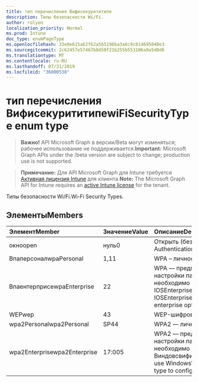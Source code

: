 ```yaml
---
title: тип перечисления Вифисекурититипе
description: Типы безопасности Wi/Fi.
author: rolyon
localization_priority: Normal
ms.prod: Intune
doc_type: enumPageType
ms.openlocfilehash: 33e0e615a62f62a565196ba3a6c9c814695040e3
ms.sourcegitcommit: 2c62457e57467b8d50f21b255b553106a9a5d8d6
ms.translationtype: MT
ms.contentlocale: ru-RU
ms.lasthandoff: 07/31/2019
ms.locfileid: "36000538"
---
```

# <a name="wifisecuritytype-enum-type"></a><span data-ttu-id="ba1ef-103">тип перечисления Вифисекурититипе</span><span class="sxs-lookup"><span data-stu-id="ba1ef-103">wiFiSecurityType enum type</span></span>

> <span data-ttu-id="ba1ef-104">**Важно!** API Microsoft Graph в версии/Beta могут изменяться; рабочее использование не поддерживается.</span><span class="sxs-lookup"><span data-stu-id="ba1ef-104">**Important:** Microsoft Graph APIs under the /beta version are subject to change; production use is not supported.</span></span>

> <span data-ttu-id="ba1ef-105">**Примечание:** Для API Microsoft Graph для Intune требуется [Активная лицензия Intune](https://go.microsoft.com/fwlink/?linkid=839381) для клиента.</span><span class="sxs-lookup"><span data-stu-id="ba1ef-105">**Note:** The Microsoft Graph API for Intune requires an [active Intune license](https://go.microsoft.com/fwlink/?linkid=839381) for the tenant.</span></span>

<span data-ttu-id="ba1ef-106">Типы безопасности Wi/Fi.</span><span class="sxs-lookup"><span data-stu-id="ba1ef-106">Wi-Fi Security Types.</span></span>

## <a name="members"></a><span data-ttu-id="ba1ef-107">Элементы</span><span class="sxs-lookup"><span data-stu-id="ba1ef-107">Members</span></span>
|<span data-ttu-id="ba1ef-108">Элемент</span><span class="sxs-lookup"><span data-stu-id="ba1ef-108">Member</span></span>|<span data-ttu-id="ba1ef-109">Значение</span><span class="sxs-lookup"><span data-stu-id="ba1ef-109">Value</span></span>|<span data-ttu-id="ba1ef-110">Описание</span><span class="sxs-lookup"><span data-stu-id="ba1ef-110">Description</span></span>|
|:---|:---|:---|
|<span data-ttu-id="ba1ef-111">окно</span><span class="sxs-lookup"><span data-stu-id="ba1ef-111">open</span></span>|<span data-ttu-id="ba1ef-112">нуль</span><span class="sxs-lookup"><span data-stu-id="ba1ef-112">0</span></span>|<span data-ttu-id="ba1ef-113">Открыть (без проверки подлинности).</span><span class="sxs-lookup"><span data-stu-id="ba1ef-113">Open (No Authentication).</span></span>|
|<span data-ttu-id="ba1ef-114">Впаперсонал</span><span class="sxs-lookup"><span data-stu-id="ba1ef-114">wpaPersonal</span></span>|<span data-ttu-id="ba1ef-115">1,1</span><span class="sxs-lookup"><span data-stu-id="ba1ef-115">1</span></span>|<span data-ttu-id="ba1ef-116">WPA – личное.</span><span class="sxs-lookup"><span data-stu-id="ba1ef-116">WPA-Personal.</span></span>|
|<span data-ttu-id="ba1ef-117">Впаентерприсе</span><span class="sxs-lookup"><span data-stu-id="ba1ef-117">wpaEnterprise</span></span>|<span data-ttu-id="ba1ef-118">2</span><span class="sxs-lookup"><span data-stu-id="ba1ef-118">2</span></span>|<span data-ttu-id="ba1ef-119">WPA — предприятие.</span><span class="sxs-lookup"><span data-stu-id="ba1ef-119">WPA-Enterprise.</span></span> <span data-ttu-id="ba1ef-120">Для настройки параметров предприятия необходимо использовать тип IOSEnterpriseWifiConfiguration.</span><span class="sxs-lookup"><span data-stu-id="ba1ef-120">Must use IOSEnterpriseWifiConfiguration type to configure enterprise options.</span></span>|
|<span data-ttu-id="ba1ef-121">WEP</span><span class="sxs-lookup"><span data-stu-id="ba1ef-121">wep</span></span>|<span data-ttu-id="ba1ef-122">4</span><span class="sxs-lookup"><span data-stu-id="ba1ef-122">3</span></span>|<span data-ttu-id="ba1ef-123">WEP-шифрование.</span><span class="sxs-lookup"><span data-stu-id="ba1ef-123">WEP Encryption.</span></span>|
|<span data-ttu-id="ba1ef-124">wpa2Personal</span><span class="sxs-lookup"><span data-stu-id="ba1ef-124">wpa2Personal</span></span>|<span data-ttu-id="ba1ef-125">SP4</span><span class="sxs-lookup"><span data-stu-id="ba1ef-125">4</span></span>|<span data-ttu-id="ba1ef-126">WPA2 — личное.</span><span class="sxs-lookup"><span data-stu-id="ba1ef-126">WPA2-Personal.</span></span>|
|<span data-ttu-id="ba1ef-127">wpa2Enterprise</span><span class="sxs-lookup"><span data-stu-id="ba1ef-127">wpa2Enterprise</span></span>|<span data-ttu-id="ba1ef-128">17:00</span><span class="sxs-lookup"><span data-stu-id="ba1ef-128">5</span></span>|<span data-ttu-id="ba1ef-129">WPA2 — предприятие.</span><span class="sxs-lookup"><span data-stu-id="ba1ef-129">WPA2-Enterprise.</span></span> <span data-ttu-id="ba1ef-130">Для настройки параметров предприятия необходимо использовать тип Виндовсвифиентерприсиапконфигуратион.</span><span class="sxs-lookup"><span data-stu-id="ba1ef-130">Must use WindowsWifiEnterpriseEAPConfiguration type to configure enterprise options.</span></span>|





